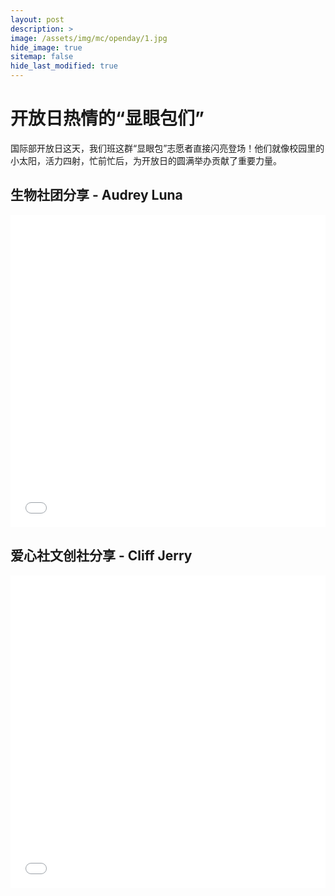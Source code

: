 ```yaml
---
layout: post
description: >
image: /assets/img/mc/openday/1.jpg
hide_image: true
sitemap: false
hide_last_modified: true
---
```


# 开放日热情的“显眼包们”

国际部开放日这天，我们班这群“显眼包”志愿者直接闪亮登场！他们就像校园里的小太阳，活力四射，忙前忙后，为开放日的圆满举办贡献了重要力量。

## 生物社团分享 - Audrey Luna

<iframe src="//player.bilibili.com/player.html?isOutside=true&aid=114523407188161&bvid=BV1bBJNzhEEd&cid=30009984901&p=1&high_quality=1&danmaku=0&autoplay=0" allowfullscreen="allowfullscreen" width="100%" height="500" scrolling="no" frameborder="0" sandbox="allow-top-navigation allow-same-origin allow-forms allow-scripts"></iframe>

## 爱心社文创社分享 - Cliff Jerry

<iframe src="//player.bilibili.com/player.html?isOutside=true&aid=114523407188163&bvid=BV1bBJNzhEE9&cid=30010048581&p=1&high_quality=1&danmaku=0&autoplay=0" allowfullscreen="allowfullscreen" width="100%" height="500" scrolling="no" frameborder="0" sandbox="allow-top-navigation allow-same-origin allow-forms allow-scripts"></iframe>